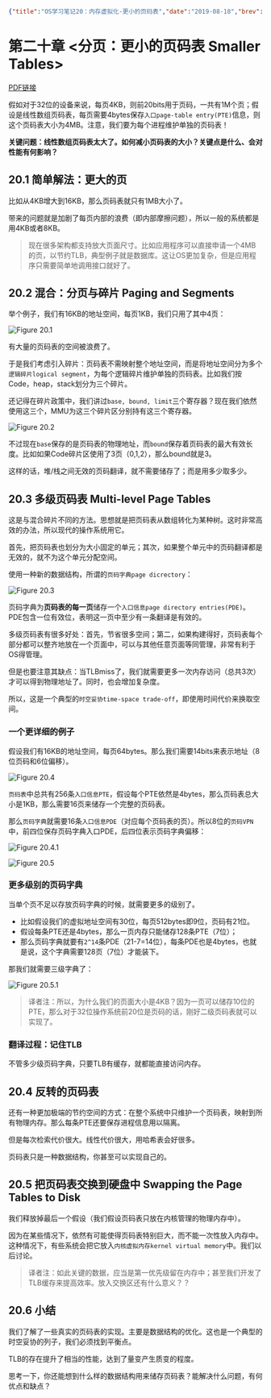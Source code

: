 ```json lw-blog-meta
{"title":"OS学习笔记20：内存虚拟化-更小的页码表","date":"2019-08-18","brev":"按照之前的页码表实现，为每个进程都维护一个数兆的页码表，太浪费内存了。所以考虑一下如何缩小页码表。","tags":["OS"],"path":"blog/2019/190818-OS学习笔记-20.md"}
```



# 第二十章 <分页：更小的页码表 Smaller Tables>

[PDF链接](http://pages.cs.wisc.edu/~remzi/OSTEP/vm-smalltables.pdf)

假如对于32位的设备来说，每页4KB，则前20bits用于页码，一共有1M个页；假设是线性数组页码表，每页需要4bytes保存`入口page-table entry(PTE)`信息，则这个页码表大小为4MB。注意，我们要为每个进程维护单独的页码表！

**关键问题：线性数组页码表太大了。如何减小页码表的大小？关键点是什么、会对性能有何影响？**

## 20.1 简单解法：更大的页

比如从4KB增大到16KB，那么页码表就只有1MB大小了。

带来的问题就是加剧了每页内部的浪费（即内部摩擦问题），所以一般的系统都是用4KB或者8KB。

> 现在很多架构都支持放大页面尺寸。比如应用程序可以直接申请一个4MB的页，以节约TLB，典型例子就是数据库。这让OS更加复杂，但是应用程序只需要简单地调用接口就好了。

## 20.2 混合：分页与碎片 Paging and Segments

举个例子，我们有16KB的地址空间，每页1KB，我们只用了其中4页：

![Figure 20.1](https://cdn.jsdelivr.net/gh/Saodd/tech-blog-pic@gh-pages/2019/2019-08-18-Fig-20-1.png)

有大量的页码表的空间被浪费了。

于是我们考虑引入碎片：页码表不需映射整个地址空间，而是将地址空间分为多个`逻辑碎片logical segment`，为每个逻辑碎片维护单独的页码表。比如我们按Code，heap，stack划分为三个碎片。

还记得在碎片政策中，我们讲过`base, bound, limit`三个寄存器？现在我们依然使用这三个，MMU为这三个碎片区分别持有这三个寄存器。

![Figure 20.2](https://cdn.jsdelivr.net/gh/Saodd/tech-blog-pic@gh-pages/2019/2019-08-18-Fig-20-2.png)

不过现在`base`保存的是页码表的物理地址，而`bound`保存着页码表的最大有效长度。比如如果Code碎片区使用了3页（0,1,2），那么bound就是3。

这样的话，堆/栈之间无效的页码翻译，就不需要储存了；而是用多少取多少。

## 20.3 多级页码表 Multi-level Page Tables

这是与混合碎片不同的方法。思想就是把页码表从数组转化为某种树。这时非常高效的办法，所以现代的操作系统用它。

首先，把页码表也划分为大小固定的单元；其次，如果整个单元中的页码翻译都是无效的，就不为这个单元分配空间。

使用一种新的数据结构，所谓的`页码字典page dicrectory`：

![Figure 20.3](https://cdn.jsdelivr.net/gh/Saodd/tech-blog-pic@gh-pages/2019/2019-08-18-Fig-20-3.png)

页码字典为**页码表的每一页**储存一个`入口信息page directory entries(PDE)`。PDE包含一位有效位，表明这一页中至少有一条翻译是有效的。

多级页码表有很多好处：首先，节省很多空间；第二，如果构建得好，页码表每个部分都可以整齐地放在一个页面中，可以与其他任意页面等同管理，非常有利于OS得管理。

但是也要注意其缺点：当TLBmiss了，我们就需要更多一次内存访问（总共3次）才可以得到物理地址了。同时，也会增加复杂度。

所以，这是一个典型的`时空妥协time-space trade-off`，即使用时间代价来换取空间。

### 一个更详细的例子

假设我们有16KB的地址空间，每页64bytes。那么我们需要14bits来表示地址（8位页码和6位偏移）。

![Figure 20.4](https://cdn.jsdelivr.net/gh/Saodd/tech-blog-pic@gh-pages/2019/2019-08-18-Fig-20-4.png)

`页码表`中总共有256条`入口信息PTE`，假设每个PTE依然是4bytes，那么页码表总大小是1KB，那么需要16页来储存一个完整的页码表。

那么`页码字典`就需要16条`入口信息PDE`（对应每个页码表的页）。所以8位的`页码VPN`中，前四位保存页码字典入口PDE，后四位表示页码字典偏移：

![Figure 20.4.1](https://cdn.jsdelivr.net/gh/Saodd/tech-blog-pic@gh-pages/2019/2019-08-18-Fig-20-4-1.png)

![Figure 20.5](https://cdn.jsdelivr.net/gh/Saodd/tech-blog-pic@gh-pages/2019/2019-08-18-Fig-20-5.png)

### 更多级别的页码字典

当单个页不足以存放页码字典的时候，就需要更多的级别了。

- 比如假设我们的虚拟地址空间有30位，每页512bytes即9位，页码有21位。
- 假设每条PTE还是4bytes，那么一页内存只能储存128条PTE（7位）；
- 那么页码字典就要有`2^14`条PDE（21-7=14位），每条PDE也是4bytes，也就是说，这个字典需要128页（7位）才能装下。

那我们就需要三级字典了：

![Figure 20.5.1](https://cdn.jsdelivr.net/gh/Saodd/tech-blog-pic@gh-pages/2019/2019-08-18-Fig-20-5-1.png)

> 译者注：所以，为什么我们的页面大小是4KB？因为一页可以储存10位的PTE，那么对于32位操作系统前20位是页码的话，刚好二级页码表就可以实现了。

### 翻译过程：记住TLB

不管多少级页码字典，只要TLB有缓存，就都能直接访问内存。

## 20.4 反转的页码表

还有一种更加极端的节约空间的方式：在整个系统中只维护一个页码表，映射到所有物理内存。那么每条PTE还要保存进程信息用以隔离。

但是每次检索代价很大。线性代价很大，用哈希表会好很多。

页码表只是一种数据结构，你甚至可以实现自己的。

## 20.5 把页码表交换到硬盘中 Swapping the Page Tables to Disk

我们释放掉最后一个假设（我们假设页码表只放在内核管理的物理内存中）。

因为在某些情况下，依然有可能使得页码表特别巨大，而不能一次性放入内存中。这种情况下，有些系统会把它放入`内核虚拟内存kernel virtual memory`中。我们以后讨论。

> 译者注：如此关键的数据，应当是第一优先级留在内存中；甚至我们开发了TLB缓存来提高效率。放入交换区还有什么意义？？

## 20.6 小结

我们了解了一些真实的页码表的实现。主要是数据结构的优化。这也是一个典型的时空妥协的列子，我们必须找到平衡点。

TLB的存在提升了相当的性能，达到了量变产生质变的程度。

思考一下，你还能想到什么样的数据结构用来储存页码表？能解决什么问题，有何优点和缺点？
